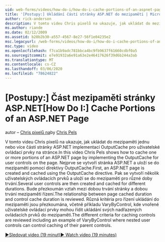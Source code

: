 ```yaml
---
uid: web-forms/videos/how-do-i/how-do-i-cache-portions-of-an-aspnet-page
title: '[Postupy:] Ukládání částí stránky ASP.NET do mezipaměti | Microsoft Docs'
author: rick-anderson
description: V tomto videu Chris pixelů na ukazuje, jak ukládat do mezipaměti jednu nebo více částí stránky ASP.NET implementací OutputCache pro uživatelské ovládací prvky na stránce. Nejprve...
ms.author: riande
ms.date: 02/12/2009
ms.assetid: b20b2b30-a557-4567-8e27-56f1e04235e2
msc.legacyurl: /web-forms/videos/how-do-i/how-do-i-cache-portions-of-an-aspnet-page
msc.type: video
ms.openlocfilehash: f7ca1b9adc781bbca4bc9fb9637f61660cdbf0a5
ms.sourcegitcommit: e7e91932a6e91a63e2e46417626f39d6b244a3ab
ms.translationtype: MT
ms.contentlocale: cs-CZ
ms.lasthandoff: 03/06/2020
ms.locfileid: "78624822"
---
```

# <a name="how-do-i-cache-portions-of-an-aspnet-page"></a><span data-ttu-id="f1fe6-104">[Postupy:] Část mezipaměti stránky ASP.NET</span><span class="sxs-lookup"><span data-stu-id="f1fe6-104">[How Do I:] Cache Portions of an ASP.NET Page</span></span>

<span data-ttu-id="f1fe6-105">autor – [Chris pixelů na](https://twitter.com/chrispels)</span><span class="sxs-lookup"><span data-stu-id="f1fe6-105">by [Chris Pels](https://twitter.com/chrispels)</span></span>

<span data-ttu-id="f1fe6-106">V tomto videu Chris pixelů na ukazuje, jak ukládat do mezipaměti jednu nebo více částí stránky ASP.NET implementací OutputCache pro uživatelské ovládací prvky na stránce.</span><span class="sxs-lookup"><span data-stu-id="f1fe6-106">In this video Chris Pels shows how to cache one or more portions of an ASP.NET page by implementing the OutputCache for user controls on the page.</span></span> <span data-ttu-id="f1fe6-107">Nejprve se vytvoří stránka ASP.NET a uloží se do mezipaměti pomocí direktivy OutputCache.</span><span class="sxs-lookup"><span data-stu-id="f1fe6-107">First, an ASP.NET page is created and cached using the OutputCache directive.</span></span> <span data-ttu-id="f1fe6-108">Pak se vytvoří několik uživatelských ovládacích prvků a uloží se do mezipaměti pro různé doby trvání.</span><span class="sxs-lookup"><span data-stu-id="f1fe6-108">Several user controls are then created and cached for different durations.</span></span> <span data-ttu-id="f1fe6-109">Bude přezkoumán vztah mezi dobou trvání stránky a dobou trvání mezipaměti řízení.</span><span class="sxs-lookup"><span data-stu-id="f1fe6-109">The relationship between page cached duration and control cache duration is reviewed.</span></span> <span data-ttu-id="f1fe6-110">Různá kritéria pro řízení ukládání do mezipaměti jsou přezkoumána, včetně příkladu VaryByControl, kde vnořené uživatelské ovládací prvky mohou řídit ukládání svých nadřazených ovládacích prvků do mezipaměti.</span><span class="sxs-lookup"><span data-stu-id="f1fe6-110">The different criteria for caching controls are reviewed including an example of VaryByControl where nested user controls can control caching of their parent controls.</span></span>

[<span data-ttu-id="f1fe6-111">&#9654;Sledovat video (19 minut)</span><span class="sxs-lookup"><span data-stu-id="f1fe6-111">&#9654; Watch video (19 minutes)</span></span>](https://channel9.msdn.com/Blogs/ASP-NET-Site-Videos/how-do-i-cache-portions-of-an-aspnet-page)
